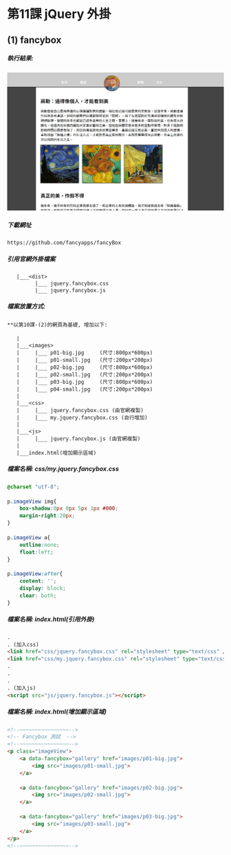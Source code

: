 # 第11課 jQuery 外掛


## (1) fancybox


##### 執行結果:
![GitHub Logo](/imgs/results11-1.jpg)


##### 下載網址
```
https://github.com/fancyapps/fancyBox
```



##### 引用官網外掛檔案
```
   |___<dist>
         |___ jquery.fancybox.css
         |___ jquery.fancybox.js
```



##### 檔案放置方式:
```
**以第10課-(2)的網頁為基礎, 增加以下:

   | 
   |___<images>
   |     |___ p01-big.jpg     (尺寸:800px*600px)
   |     |___ p01-small.jpg   (尺寸:200px*200px)
   |     |___ p02-big.jpg     (尺寸:800px*600px)
   |     |___ p02-small.jpg   (尺寸:200px*200px)
   |     |___ p03-big.jpg     (尺寸:800px*600px)
   |     |___ p04-small.jpg   (尺寸:200px*200px)   
   |     
   |___<css>
   |     |___ jquery.fancybox.css (由官網複製)
   |     |___ my.jquery.fancybox.css (自行增加) 
   |
   |___<js>
   |     |___ jquery.fancybox.js (由官網複製)     
   |
   |___index.html(增加顯示區域)  
```



##### 檔案名稱: css/my.jquery.fancybox.css
```css
@charset "utf-8";

p.imageView img{
    box-shadow:0px 0px 5px 1px #000;
    margin-right:20px;
}

p.imageView a{
    outline:none;
    float:left;
}

p.imageView:after{
    content: '';
    display: block;
    clear: both;
}
```



##### 檔案名稱: index.html(引用外掛)  
```html
.
. (加入css)
<link href="css/jquery.fancybox.css" rel="stylesheet" type="text/css" />
<link href="css/my.jquery.fancybox.css" rel="stylesheet" type="text/css" />
.
.
.
. (加入js)
<script src="js/jquery.fancybox.js"></script> 
```



##### 檔案名稱: index.html(增加顯示區域)  
```html
<!--~~~~~~~~~~~~~~~~-->
<!-- Fancybox 測試  -->
<!--~~~~~~~~~~~~~~~~-->
<p class="imageView">
    <a data-fancybox="gallery" href="images/p01-big.jpg">
        <img src="images/p01-small.jpg">
    </a>
                
    <a data-fancybox="gallery" href="images/p02-big.jpg">
        <img src="images/p02-small.jpg">
    </a> 
                
    <a data-fancybox="gallery" href="images/p03-big.jpg">
        <img src="images/p03-small.jpg">
    </a>                     
</p>
<!--~~~~~~~~~~~~~~~~--> 
```
